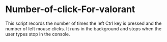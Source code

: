 # Number-of-click-For-valorant
This script records the number of times the left Ctrl key is pressed and the number of left mouse clicks. It runs in the background and stops when the user types stop in the console.
